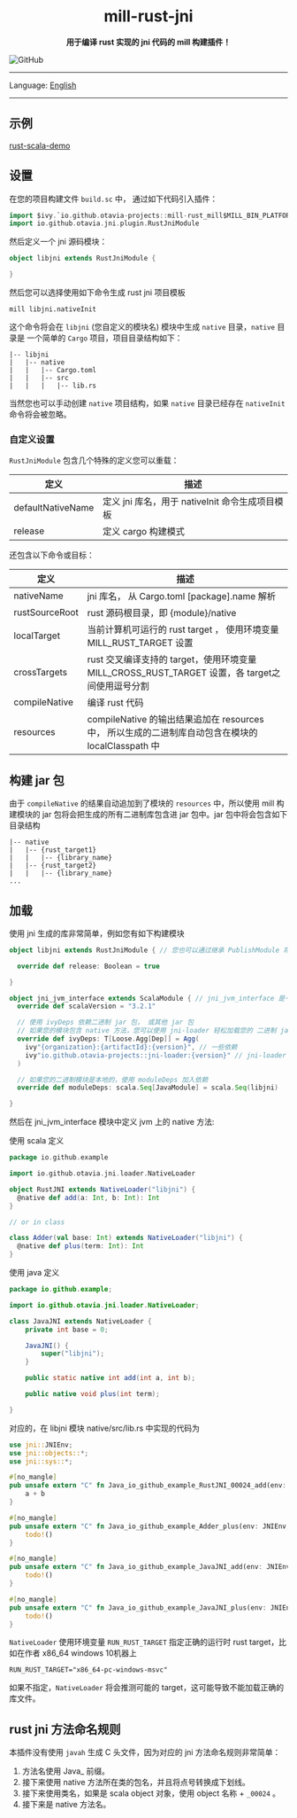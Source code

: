 <div align=center>
</div>
<h1 align=center>mill-rust-jni</h1>

<p align=center ><b>用于编译 rust 实现的 jni 代码的 mill 构建插件！</b></p>

![GitHub](https://img.shields.io/github/license/otavia-projects/mill-rust-jni)

<hr>

Language: [English](./README.md)

<hr>

## 示例

[rust-scala-demo](https://github.com/yankun1992/rust-scala-demo)

## 设置

在您的项目构建文件 `build.sc` 中， 通过如下代码引入插件：

```scala
import $ivy.`io.github.otavia-projects::mill-rust_mill$MILL_BIN_PLATFORM:{version}`
import io.github.otavia.jni.plugin.RustJniModule
```

然后定义一个 jni 源码模块：

```scala
object libjni extends RustJniModule {

}
```

然后您可以选择使用如下命令生成 rust jni 项目模板

```shell
mill libjni.nativeInit
```

这个命令将会在 `libjni` (您自定义的模块名) 模块中生成 `native` 目录，`native` 目录是
一个简单的 `Cargo` 项目，项目目录结构如下：

```text
|-- libjni
|   |-- native
|   |   |-- Cargo.toml
|   |   |-- src
|   |   |   |-- lib.rs

```

当然您也可以手动创建 `native` 项目结构，如果 `native` 目录已经存在 `nativeInit`
命令将会被忽略。

### 自定义设置

`RustJniModule` 包含几个特殊的定义您可以重载：

| 定义                | 描述                               |
|-------------------|----------------------------------|
| defaultNativeName | 定义 jni 库名，用于 nativeInit 命令生成项目模板 |
| release           | 定义 cargo 构建模式                    |

还包含以下命令或目标：

| 定义             | 描述                                                                      |
|----------------|-------------------------------------------------------------------------|
| nativeName     | jni 库名， 从 Cargo.toml [package].name 解析                                  |
| rustSourceRoot | rust 源码根目录，即 {module}/native                                            |
| localTarget    | 当前计算机可运行的 rust target ， 使用环境变量 MILL_RUST_TARGET 设置                      |
| crossTargets   | rust 交叉编译支持的 target，使用环境变量 MILL_CROSS_RUST_TARGET 设置，各 target之间使用逗号分割   |
| compileNative  | 编译 rust 代码                                                              |
| resources      | compileNative 的输出结果追加在  resources 中， 所以生成的二进制库自动包含在模块的 localClasspath 中 |

## 构建 jar 包

由于 `compileNative` 的结果自动追加到了模块的 `resources` 中，所以使用 mill 构建模块的 jar
包将会把生成的所有二进制库包含进 jar 包中。jar 包中将会包含如下目录结构

```text
|-- native
|   |-- {rust_target1}
|   |   |-- {library_name}
|   |-- {rust_target2}
|   |   |-- {library_name}
...
```

## 加载

使用 jni 生成的库非常简单，例如您有如下构建模块

```scala
object libjni extends RustJniModule { // 您也可以通过继承 PublishModule 将您的二进制 jar 包发布到 maven 仓库

  override def release: Boolean = true

}

object jni_jvm_interface extends ScalaModule { // jni_jvm_interface 是一个示例名称，您可以设置任何合法的名称
  override def scalaVersion = "3.2.1"

  // 使用 ivyDeps 依赖二进制 jar 包， 或其他 jar 包 
  // 如果您的模块包含 native 方法，您可以使用 jni-loader 轻松加载您的 二进制 jar 包
  override def ivyDeps: T[Loose.Agg[Dep]] = Agg(
    ivy"{organization}:{artifactId}:{version}", // 一些依赖
    ivy"io.github.otavia-projects::jni-loader:{version}" // jni-loader 依赖
  )

  // 如果您的二进制模块是本地的，使用 moduleDeps 加入依赖
  override def moduleDeps: scala.Seq[JavaModule] = scala.Seq(libjni)

}


```

然后在 jni_jvm_interface 模块中定义 jvm 上的 native 方法:

使用 scala 定义

```scala
package io.github.example

import io.github.otavia.jni.loader.NativeLoader

object RustJNI extends NativeLoader("libjni") {
  @native def add(a: Int, b: Int): Int
}

// or in class

class Adder(val base: Int) extends NativeLoader("libjni") {
  @native def plus(term: Int): Int
}
```

使用 java 定义

```java
package io.github.example;

import io.github.otavia.jni.loader.NativeLoader;

class JavaJNI extends NativeLoader {
    private int base = 0;

    JavaJNI() {
        super("libjni");
    }

    public static native int add(int a, int b);

    public native void plus(int term);

}

```

对应的，在 libjni 模块 native/src/lib.rs 中实现的代码为

```rust
use jni::JNIEnv;
use jni::objects::*;
use jni::sys::*;

#[no_mangle]
pub unsafe extern "C" fn Java_io_github_example_RustJNI_00024_add(env: JNIEnv, this: jobject, a: jint, b: jint) -> jint {
    a + b
}

#[no_mangle]
pub unsafe extern "C" fn Java_io_github_example_Adder_plus(env: JNIEnv, this: jobject, term: jint) -> jint {
    todo!()
}

#[no_mangle]
pub unsafe extern "C" fn Java_io_github_example_JavaJNI_add(env: JNIEnv, clz: jclass, a: jint, b: jint) -> jint {
    todo!()
}

#[no_mangle]
pub unsafe extern "C" fn Java_io_github_example_JavaJNI_plus(env: JNIEnv, this: jobject, term: jint) {
    todo!()
}

```

`NativeLoader` 使用环境变量 `RUN_RUST_TARGET` 指定正确的运行时 rust target，比如在作者 x86_64 windows 10机器上

```shell
RUN_RUST_TARGET="x86_64-pc-windows-msvc"
```

如果不指定，`NativeLoader` 将会推测可能的 target，这可能导致不能加载正确的库文件。

## rust jni 方法命名规则

本插件没有使用 `javah` 生成 C 头文件，因为对应的 jni 方法命名规则非常简单：

1. 方法名使用 Java_ 前缀。
2. 接下来使用 native 方法所在类的包名，并且将点号转换成下划线。
3. 接下来使用类名，如果是 scala object 对象，使用 object 名称 + `_00024` 。
4. 接下来是 native 方法名。
